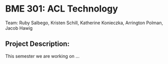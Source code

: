 # BME 301: ACL Technology
Team: Ruby Salbego, Kristen Schill, Katherine Konieczka, Arrington Polman, Jacob Hawig<br/>
## Project Description:
This semester we are working on ... <br/>

